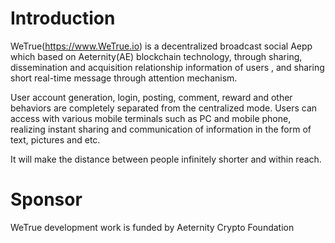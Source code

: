 # Introduction
 
WeTrue(https://www.WeTrue.io) is a decentralized broadcast social Aepp which based on Aeternity(AE) blockchain technology, through sharing, dissemination and acquisition relationship information of users , and sharing short real-time message through attention mechanism. 

User account generation, login, posting, comment, reward and other behaviors are completely separated from the centralized mode. Users can access with various mobile terminals such as PC and mobile phone, realizing instant sharing and communication of information in the form of text, pictures and etc. 

It will make the distance between people infinitely shorter and within reach.

# Sponsor

WeTrue development work is funded by Aeternity Crypto Foundation
